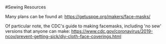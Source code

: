 #Sewing Resources

Many plans can be found at:
https://getusppe.org/makers/face-masks/

Of particular note, the CDC's guide to making facemasks, including 'no sew' versions that anyone can make:
https://www.cdc.gov/coronavirus/2019-ncov/prevent-getting-sick/diy-cloth-face-coverings.html
